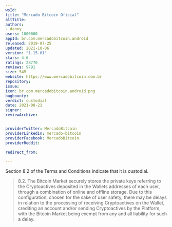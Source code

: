 ```yaml
---
wsId: 
title: "Mercado Bitcoin Oficial"
altTitle: 
authors:
- danny
users: 1000000
appId: br.com.mercadobitcoin.android
released: 2019-07-25
updated: 2021-10-06
version: "1.15.01"
stars: 4.6
ratings: 28770
reviews: 9791
size: 54M
website: https://www.mercadobitcoin.com.br
repository: 
issue: 
icon: br.com.mercadobitcoin.android.png
bugbounty: 
verdict: custodial
date: 2021-08-21
signer: 
reviewArchive:


providerTwitter: MercadoBitcoin
providerLinkedIn: mercado-bitcoin
providerFacebook: MercadoBitcoin
providerReddit: 

redirect_from:

---
```



Section 8.2 of the Terms and Conditions indicate that it is custodial.

> 8.2. The Bitcoin Market securely stores the private keys referring to the Cryptoactives deposited in the Wallets addresses of each user, through a combination of online and offline storage. Due to this configuration, chosen for the sake of user safety, there may be delays in relation to the processing of receiving Cryptoactives on the Wallet, crediting an account and/or sending Cryptoactives by the Platform, with the Bitcoin Market being exempt from any and all liability for such a delay.
